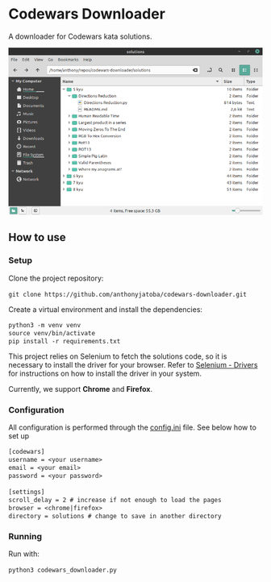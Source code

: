 # Codewars Downloader

A downloader for Codewars kata solutions.

![Files](files.png)

## How to use

### Setup

Clone the project repository:

```git clone https://github.com/anthonyjatoba/codewars-downloader.git```

Create a virtual environment and install the dependencies:

```
python3 -m venv venv
source venv/bin/activate
pip install -r requirements.txt
```

This project relies on Selenium to fetch the solutions code, so it is necessary to install the driver for your browser. Refer to [Selenium - Drivers](https://selenium-python.readthedocs.io/installation.html#drivers) for instructions on how to install the driver in your system.

Currently, we support **Chrome** and **Firefox**.

### Configuration

All configuration is performed through the [config.ini](config.ini) file. See below how to set up

```
[codewars]
username = <your username>
email = <your email>
password = <your password>

[settings]
scroll_delay = 2 # increase if not enough to load the pages
browser = <chrome|firefox>
directory = solutions # change to save in another directory
```

### Running

Run with:

```python3 codewars_downloader.py```